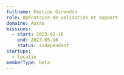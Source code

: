 ```yaml
---
fullname: Emeline Girondin
role: Opératrice de validation et support 
domaine: Autre
missions:
  - start: 2023-02-16
    end: 2023-05-16
    status: independent
startups:
  - locatio
memberType: beta
---
```


